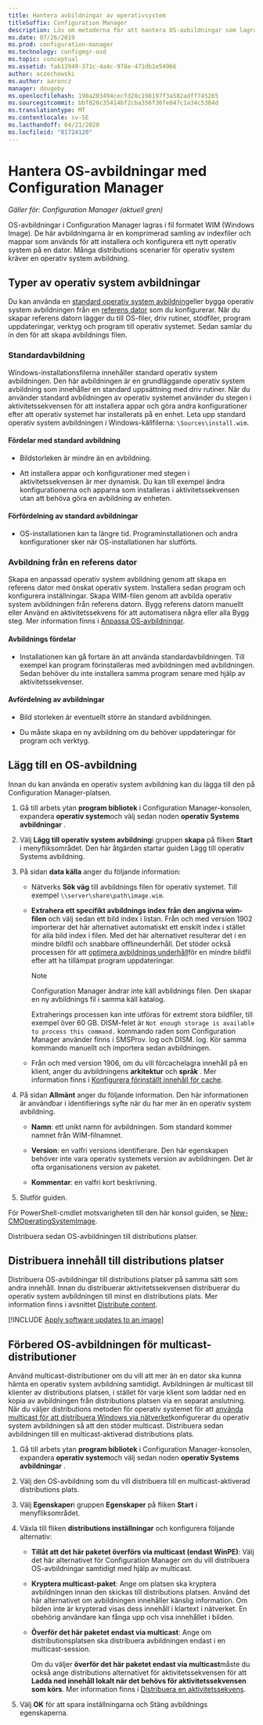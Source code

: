 ```yaml
---
title: Hantera avbildningar av operativsystem
titleSuffix: Configuration Manager
description: Läs om metoderna för att hantera OS-avbildningar som lagras i WIM-filer (Windows Image).
ms.date: 07/26/2019
ms.prod: configuration-manager
ms.technology: configmgr-osd
ms.topic: conceptual
ms.assetid: fab13949-371c-4a4c-978e-471db1e54966
author: aczechowski
ms.author: aaroncz
manager: dougeby
ms.openlocfilehash: 190a203494cecfd28c198197f3a582adff745265
ms.sourcegitcommit: bbf820c35414bf2cba356f30fe047c1a34c5384d
ms.translationtype: MT
ms.contentlocale: sv-SE
ms.lasthandoff: 04/21/2020
ms.locfileid: "81724120"
---
```

# <a name="manage-os-images-with-configuration-manager"></a>Hantera OS-avbildningar med Configuration Manager

*Gäller för: Configuration Manager (aktuell gren)*

OS-avbildningar i Configuration Manager lagras i fil formatet WIM (Windows Image). De här avbildningarna är en komprimerad samling av indexfiler och mappar som används för att installera och konfigurera ett nytt operativ system på en dator. Många distributions scenarier för operativ system kräver en operativ system avbildning.


## <a name="os-image-types"></a>Typer av operativ system avbildningar

Du kan använda en [standard operativ system avbildning](#default-image)eller bygga operativ system avbildningen från en [referens dator](#bkmk_capture) som du konfigurerar. När du skapar referens datorn lägger du till OS-filer, driv rutiner, stödfiler, program uppdateringar, verktyg och program till operativ systemet. Sedan samlar du in den för att skapa avbildnings filen.

### <a name="default-image"></a>Standardavbildning

Windows-installationsfilerna innehåller standard operativ system avbildningen. Den här avbildningen är en grundläggande operativ system avbildning som innehåller en standard uppsättning med driv rutiner. När du använder standard avbildningen av operativ systemet använder du stegen i aktivitetssekvensen för att installera appar och göra andra konfigurationer efter att operativ systemet har installerats på en enhet. Leta upp standard operativ system avbildningen i Windows-källfilerna: `\Sources\install.wim`.  

#### <a name="default-image-advantages"></a>Fördelar med standard avbildning

- Bildstorleken är mindre än en avbildning.  

- Att installera appar och konfigurationer med stegen i aktivitetssekvensen är mer dynamisk. Du kan till exempel ändra konfigurationerna och apparna som installeras i aktivitetssekvensen utan att behöva göra en avbildning av enheten.  

#### <a name="default-image-disadvantages"></a>Förfördelning av standard avbildningar

- OS-installationen kan ta längre tid. Programinstallationen och andra konfigurationer sker när OS-installationen har slutförts.  


### <a name="captured-image-from-a-reference-computer"></a><a name="bkmk_capture"></a>Avbildning från en referens dator

Skapa en anpassad operativ system avbildning genom att skapa en referens dator med önskat operativ system. Installera sedan program och konfigurera inställningar. Skapa WIM-filen genom att avbilda operativ system avbildningen från referens datorn. Bygg referens datorn manuellt eller Använd en aktivitetssekvens för att automatisera några eller alla Bygg steg. Mer information finns i [Anpassa OS-avbildningar](customize-operating-system-images.md).  

#### <a name="captured-image-advantages"></a>Avbildnings fördelar

- Installationen kan gå fortare än att använda standardavbildningen. Till exempel kan program förinstalleras med avbildningen med avbildningen. Sedan behöver du inte installera samma program senare med hjälp av aktivitetssekvenser.  

#### <a name="captured-image-disadvantages"></a>Avfördelning av avbildningar

- Bild storleken är eventuellt större än standard avbildningen.  

- Du måste skapa en ny avbildning om du behöver uppdateringar för program och verktyg.  


## <a name="add-an-os-image"></a><a name="BKMK_AddOSImages"></a>Lägg till en OS-avbildning  

Innan du kan använda en operativ system avbildning kan du lägga till den på Configuration Manager-platsen.

1. Gå till arbets ytan **program bibliotek** i Configuration Manager-konsolen, expandera **operativ system**och välj sedan noden **operativ Systems avbildningar** .  

2. Välj **Lägg till operativ system avbildning**i gruppen **skapa** på fliken **Start** i menyfliksområdet. Den här åtgärden startar guiden Lägg till operativ Systems avbildning.  

3. På sidan **data källa** anger du följande information:

    - Nätverks **Sök väg** till avbildnings filen för operativ systemet. Till exempel `\\server\share\path\image.wim`.

    - **Extrahera ett specifikt avbildnings index från den angivna wim-filen** och välj sedan ett bild index i listan.<!--3719699--> Från och med version 1902 importerar det här alternativet automatiskt ett enskilt index i stället för alla bild index i filen. Med det här alternativet resulterar det i en mindre bildfil och snabbare offlineunderhåll. Det stöder också processen för att [optimera avbildnings underhåll](#bkmk_resetbase)för en mindre bildfil efter att ha tillämpat program uppdateringar.  

        > [!Note]  
        > Configuration Manager ändrar inte käll avbildnings filen. Den skapar en ny avbildnings fil i samma käll katalog.
        >
        > Extraherings processen kan inte utföras för extremt stora bildfiler, till exempel över 60 GB. DISM-felet är `Not enough storage is available to process this command.` kommando raden som Configuration Manager använder finns i SMSProv. log och DISM. log. Kör samma kommando manuellt och importera sedan avbildningen.<!-- SCCMDocs-pr issue 3502 -->  

    - Från och med version 1906, om du vill förcachelagra innehåll på en klient, anger du avbildningens **arkitektur** och **språk** . Mer information finns i [Konfigurera förinställt innehåll för cache](../deploy-use/configure-precache-content.md).<!--4224642-->  

4. På sidan **Allmänt** anger du följande information. Den här informationen är användbar i identifierings syfte när du har mer än en operativ system avbildning.  

    - **Namn**: ett unikt namn för avbildningen. Som standard kommer namnet från WIM-filnamnet.  

    - **Version**: en valfri versions identifierare. Den här egenskapen behöver inte vara operativ systemets version av avbildningen. Det är ofta organisationens version av paketet.  

    - **Kommentar**: en valfri kort beskrivning.  

5. Slutför guiden.  

För PowerShell-cmdlet motsvarigheten till den här konsol guiden, se [New-CMOperatingSystemImage](https://docs.microsoft.com/powershell/module/configurationmanager/new-cmoperatingsystemimage?view=sccm-ps).

Distribuera sedan OS-avbildningen till distributions platser.  


## <a name="distribute-content-to-distribution-points"></a><a name="BKMK_DistributeBootImages"></a>Distribuera innehåll till distributions platser  

Distribuera OS-avbildningar till distributions platser på samma sätt som andra innehåll. Innan du distribuerar aktivitetssekvensen distribuerar du operativ system avbildningen till minst en distributions plats. Mer information finns i avsnittet [Distribute content](../../core/servers/deploy/configure/deploy-and-manage-content.md#bkmk_distribute).  


[!INCLUDE [Apply software updates to an image](includes/wim-apply-updates.md)]


## <a name="prepare-the-os-image-for-multicast-deployments"></a><a name="BKMK_OSImageMulticast"></a>Förbered OS-avbildningen för multicast-distributioner  

Använd multicast-distributioner om du vill att mer än en dator ska kunna hämta en operativ system avbildning samtidigt. Avbildningen är multicast till klienter av distributions platsen, i stället för varje klient som laddar ned en kopia av avbildningen från distributions platsen via en separat anslutning. När du väljer distributions metoden för operativ systemet för att [använda multicast för att distribuera Windows via nätverket](../deploy-use/use-multicast-to-deploy-windows-over-the-network.md)konfigurerar du operativ system avbildningen så att den stöder multicast. Distribuera sedan avbildningen till en multicast-aktiverad distributions plats.

1. Gå till arbets ytan **program bibliotek** i Configuration Manager-konsolen, expandera **operativ system**och välj sedan noden **operativ Systems avbildningar** .  

2. Välj den OS-avbildning som du vill distribuera till en multicast-aktiverad distributions plats.  

3. Välj **Egenskaper**i gruppen **Egenskaper** på fliken **Start** i menyfliksområdet.  

4. Växla till fliken **distributions inställningar** och konfigurera följande alternativ:  

    - **Tillåt att det här paketet överförs via multicast (endast WinPE)**: Välj det här alternativet för Configuration Manager om du vill distribuera OS-avbildningar samtidigt med hjälp av multicast.  

    - **Kryptera multicast-paket**: Ange om platsen ska kryptera avbildningen innan den skickas till distributions platsen. Använd det här alternativet om avbildningen innehåller känslig information. Om bilden inte är krypterad visas dess innehåll i klartext i nätverket. En obehörig användare kan fånga upp och visa innehållet i bilden.  

    - **Överför det här paketet endast via multicast**: Ange om distributionsplatsen ska distribuera avbildningen endast i en multicast-session.  

         Om du väljer **överför det här paketet endast via multicast**måste du också ange distributions alternativet för aktivitetssekvensen för att **Ladda ned innehåll lokalt när det behövs för aktivitetssekvensen som körs**. Mer information finns i [Distribuera en aktivitetssekvens](../deploy-use/deploy-a-task-sequence.md).  

5. Välj **OK** för att spara inställningarna och Stäng avbildnings egenskaperna.  
